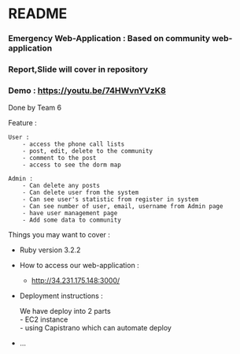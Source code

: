 # README

### Emergency Web-Application : Based on community web-application

### Report,Slide will cover in repository

### Demo : https://youtu.be/74HWvnYVzK8

Done by Team 6

Feature : 

    User :     
        - access the phone call lists 
        - post, edit, delete to the community
        - comment to the post
        - access to see the dorm map

    Admin :
        - Can delete any posts
        - Can delete user from the system
        - Can see user's statistic from register in system
        - Can see number of user, email, username from Admin page
        - have user management page
        - Add some data to community


Things you may want to cover :  

* Ruby version 3.2.2   

* How to access our web-application : 
    - http://34.231.175.148:3000/

* Deployment instructions : 
       
    We have deploy into 2 parts       
        - EC2 instance    
        - using Capistrano which can automate deploy    
* ...
